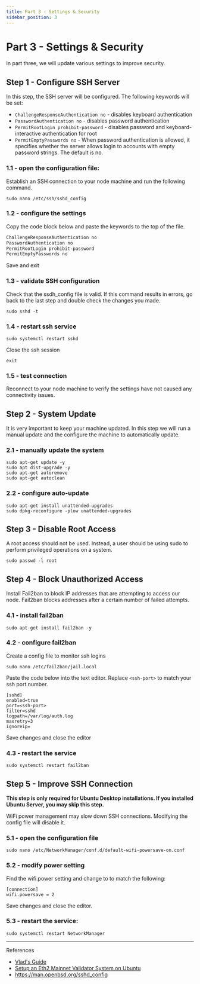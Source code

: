```yaml
---
title: Part 3 - Settings & Security
sidebar_position: 3
---
```


# Part 3 - Settings & Security

In part three, we will update various settings to improve security.

## Step 1 - Configure SSH Server

In this step, the SSH server will be configured. The following keywords will be set:

- `ChallengeResponseAuthentication no` - disables keyboard authentication
- `PasswordAuthentication no` - disables password authentication
- `PermitRootLogin prohibit-password` - disables password and keyboard-interactive authentication for root
- `PermitEmptyPasswords no` - When password authentication is allowed, it specifies whether the server allows login to accounts with empty password strings. The default is no.

### 1.1 - open the configuration file:

Establish an SSH connection to your node machine and run the following command.

```
sudo nano /etc/ssh/sshd_config
```

### 1.2 - configure the settings

Copy the code block below and paste the keywords to the top of the file.

```bash title=/etc/ssh/sshd_config
ChallengeResponseAuthentication no
PasswordAuthentication no
PermitRootLogin prohibit-password
PermitEmptyPasswords no
```

Save and exit

### 1.3 - validate SSH configuration

Check that the ssdh_config file is valid. If this command results in errors, go back to the last step and double check the changes you made.

```
sudo sshd -t
```

### 1.4 - restart ssh service

```
sudo systemctl restart sshd
```

Close the ssh session

```
exit
```

### 1.5 - test connection

Reconnect to your node machine to verify the settings have not caused any connectivity issues.

## Step 2 - System Update

It is very important to keep your machine updated. In this step we will run a manual update and the configure the machine to automatically update.

### 2.1 - manually update the system

```shell=
sudo apt-get update -y
sudo apt dist-upgrade -y
sudo apt-get autoremove
sudo apt-get autoclean
```

### 2.2 - configure auto-update

```shell=
sudo apt-get install unattended-upgrades
sudo dpkg-reconfigure -plow unattended-upgrades
```

## Step 3 - Disable Root Access

A root access should not be used. Instead, a user should be using sudo to perform privileged operations on a system.

```
sudo passwd -l root
```

## Step 4 - Block Unauthorized Access

Install Fail2ban to block IP addresses that are attempting to access our node. Fail2ban blocks addresses after a certain number of failed attempts.

### 4.1 - install fail2ban

```
sudo apt-get install fail2ban -y
```

### 4.2 - configure fail2ban

Create a config file to monitor ssh logins

```
sudo nano /etc/fail2ban/jail.local
```

Paste the code below into the text editor. Replace `<ssh-port>` to match your ssh port number.

```
[sshd]
enabled=true
port=<ssh-port>
filter=sshd
logpath=/var/log/auth.log
maxretry=3
ignoreip=
```

Save changes and close the editor

### 4.3 - restart the service

```
sudo systemctl restart fail2ban
```

## Step 5 - Improve SSH Connection

**This step is only required for Ubuntu Desktop installations. If you installed Ubuntu Server, you may skip this step.**

WiFi power management may slow down SSH connections. Modifying the config file will disable it.

### 5.1 - open the configuration file

```
sudo nano /etc/NetworkManager/conf.d/default-wifi-powersave-on.conf
```

### 5.2 - modify power setting

Find the wifi.power setting and change to to match the following:

```
[connection]
wifi.powersave = 2
```

Save changes and close the editor.

### 5.3 - restart the service:

```
sudo systemctl restart NetworkManager
```

---

References

- [Vlad's Guide](https://github.com/lykhonis/lukso-node-guide#auto-start)
- [Setup an Eth2 Mainnet Validator System on Ubuntu](https://github.com/metanull-operator/eth2-ubuntu)
- https://man.openbsd.org/sshd_config
